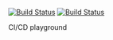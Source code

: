 [![Build Status](https://semaphoreci.com/api/v1/schliflo/ci-test/branches/master/shields_badge.svg)](https://semaphoreci.com/schliflo/ci-test)
[![Build Status](https://travis-ci.org/schliflo/ci-test.svg?branch=master)](https://travis-ci.org/schliflo/ci-test)

CI/CD playground